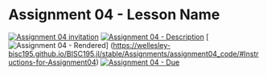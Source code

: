 # Assignment 04 - Lesson Name

[![Assignment 04 invitation](https://img.shields.io/badge/Assignment04-Repository-blue?style=for-the-badge&logo=open%20badges)](https://classroom.github.com/a/1vpkAM2r)
[![Assignment 04 - Description](https://img.shields.io/badge/Assignment04-Description-blue?style=for-the-badge&logo=open%20badges)](https://wellesley-bisc195.github.io/BISC195.jl/stable/Assignments/Assignment04.html)
[![Assignment 04 - Rendered](https://img.shields.io/badge/04-Script-blue?style=for-the-badge&logo=open%20badges)]
(https://wellesley-bisc195.github.io/BISC195.jl/stable/Assignments/assignment04_code/#Instructions-for-Assignment04)
[![Assignment 04 - Due](https://img.shields.io/badge/Due-6%2F22%2F2020-orange?style=for-the-badge&logo=open%20badges)](https://wellesley-bisc195.github.io/BISC195.jl/stable/Assignments/Assignment04.html)

